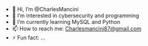 - 👋 Hi, I’m @CharlesMancini
- 👀 I’m interested in cybersecurity and programming
- 🌱 I’m currently learning MySQL and Python
-  📫 How to reach me: Charlesmancini87@gmail.com
- ⚡ Fun fact: ...

<!---
CharlesMancini/CharlesMancini is a ✨ special ✨ repository because its `README.md` (this file) appears on your GitHub profile.
You can click the Preview link to take a look at your changes.
--->
